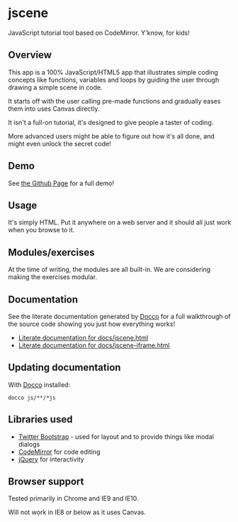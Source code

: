 jscene
======

JavaScript tutorial tool based on CodeMirror. Y'know, for kids!

Overview
--------

This app is a 100% JavaScript/HTML5 app that illustrates simple coding concepts
like functions, variables and loops by guiding the user through drawing a simple
scene in code.

It starts off with the user calling pre-made functions and gradually eases them
into uses Canvas directly.

It isn't a full-on tutorial, it's designed to give people a taster of coding.

More advanced users might be able to figure out how it's all done, and might even
unlock the secret code!

Demo
----

See [the Github Page](http://boxuk.github.io/jscene/) for a full demo!

Usage
-----

It's simply HTML. Put it anywhere on a web server and it should all just work
when you browse to it.

Modules/exercises
-----------------

At the time of writing, the modules are all built-in. We are considering making the exercises modular.

Documentation
-------------

See the literate documentation generated by [Docco](http://jashkenas.github.io/docco/) for a full walkthrough of the source code showing you just how everything works!

* [Literate documentation for docs/jscene.html](http://boxuk.github.io/jscene/docs/jscene.html)
* [Literate documentation for docs/jscene-iframe.html](http://boxuk.github.io/jscene/docs/jscene-iframe.html)

Updating documentation
----------------------

With [Docco](http://jashkenas.github.io/docco/) installed:

    docco js/**/*js

Libraries used
--------------

 * [Twitter Bootstrap](http://twitter.github.com/bootstrap/) - used for layout and to provide things like modal dialogs
 * [CodeMirror](http://codemirror.net/) for code editing
 * [jQuery](http://jquery.com/) for interactivity

Browser support
---------------

Tested primarily in Chrome and IE9 and IE10.

Will not work in IE8 or below as it uses Canvas.
